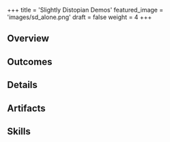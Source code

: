 +++
title = 'Slightly Distopian Demos'
featured_image = 'images/sd_alone.png'
draft = false
weight = 4
+++

## Overview



## Outcomes



## Details



## Artifacts



## Skills

